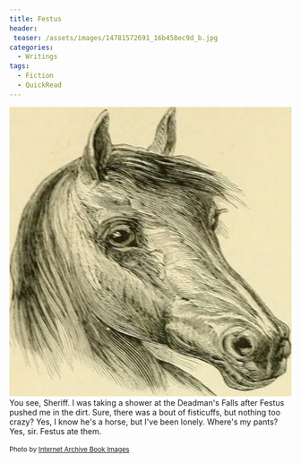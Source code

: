 ```yaml
---
title: Festus
header:
 teaser: /assets/images/14781572691_16b458ec9d_b.jpg
categories:
  - Writings
tags:
  - Fiction
  - QuickRead
---
```

<img src="/assets/images/14781572691_16b458ec9d_b.jpg">You see, Sheriff. I was taking a shower at the Deadman's Falls after Festus pushed me in the dirt. Sure, there was a bout of fisticuffs, but nothing too crazy? Yes, I know he's a horse, but I've been lonely. Where's my pants? Yes, sir. Festus ate them.

<small>Photo by <a href="http://www.flickr.com/photos/126377022@N07/14781572691">Internet Archive Book Images</a></small>